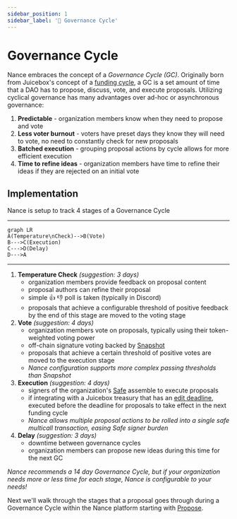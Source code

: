 ```yaml
---
sidebar_position: 1
sidebar_label: '🔄 Governance Cycle'
---
```


# Governance Cycle

Nance embraces the concept of a _Governance Cycle (GC)_. Originally born from Juicebox's concept of a [funding cycle](https://docs.juicebox.money/dev/learn/glossary/funding-cycle/), a GC is a set amount of time that a DAO has to propose, discuss, vote, and execute proposals. Utilizing cyclical governance has many advantages over ad-hoc or asynchronous governance:
1. **Predictable** - organization members know when they need to propose and vote
2. **Less voter burnout** - voters have preset days they know they will need to vote, no need to constantly check for new proposals
3. **Batched execution** - grouping proposal actions by cycle allows for more efficient execution
4. **Time to refine ideas** - organization members have time to refine their ideas if they are rejected on an initial vote

## Implementation

Nance is setup to track 4 stages of a Governance Cycle

---
```mermaid
graph LR
A(Temperature\nCheck)-->B(Vote)
B--->C(Execution)
C--->D(Delay)
D--->A
```
---

1. **Temperature Check** _(suggestion: 3 days)_
    * organization members provide feedback on proposal content
    * proposal authors can refine their proposal
    * simple 👍 👎 poll is taken (typically in Discord)
    * proposals that achieve a configurable threshold of positive feedback by the end of this stage are moved to the voting stage 
2. **Vote** _(suggestion: 4 days)_
    * organization members vote on proposals, typically using their token-weighted voting power
    * off-chain signature voting backed by [Snapshot](/docs/integrations/snapshot.md)
    * proposals that achieve a certain threshold of positive votes are moved to the execution stage
    * _Nance configuration supports more complex passing thresholds than Snapshot_
3. **Execution** _(suggestion: 4 days)_
    * signers of the organization's [Safe](/docs/integrations/safe.md) assemble to execute proposals
    * if integrating with a Juicebox treasury that has an [edit deadline](https://docs.juicebox.money/user/project/#edit-deadline), executed before the deadline for proposals to take effect in the next funding cycle
    * _Nance allows multiple proposal actions to be rolled into a single safe multicall transaction, easing Safe signer burden_
4. **Delay** _(suggestion: 3 days)_
    * downtime between governance cycles
    * organization members can propose new ideas during this time for the next GC

_Nance recommends a 14 day Governance Cycle, but if your organization needs more or less time for each stage, Nance is configurable to your needs!_

Next we'll walk through the stages that a proposal goes through during a Governance Cycle within the Nance platform starting with [Propose](/docs/basics/propose.md).
